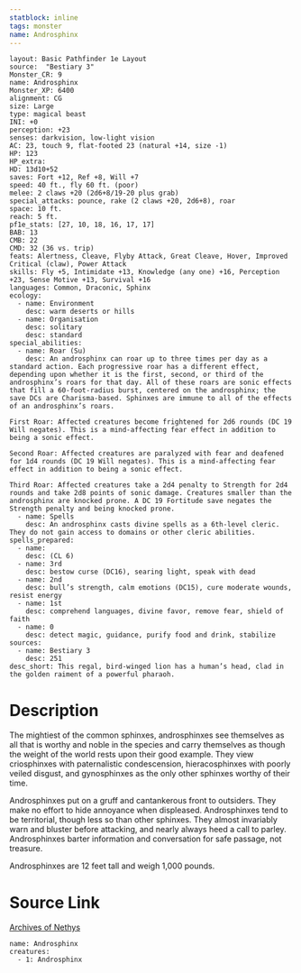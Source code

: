 ```yaml
---
statblock: inline
tags: monster
name: Androsphinx
---
```

```statblock
layout: Basic Pathfinder 1e Layout
source:  "Bestiary 3"
Monster_CR: 9
name: Androsphinx
Monster_XP: 6400
alignment: CG
size: Large
type: magical beast
INI: +0
perception: +23
senses: darkvision, low-light vision
AC: 23, touch 9, flat-footed 23 (natural +14, size -1)
HP: 123
HP_extra: 
HD: 13d10+52
saves: Fort +12, Ref +8, Will +7
speed: 40 ft., fly 60 ft. (poor)
melee: 2 claws +20 (2d6+8/19-20 plus grab)
special_attacks: pounce, rake (2 claws +20, 2d6+8), roar
space: 10 ft.
reach: 5 ft.
pf1e_stats: [27, 10, 18, 16, 17, 17]
BAB: 13
CMB: 22
CMD: 32 (36 vs. trip)
feats: Alertness, Cleave, Flyby Attack, Great Cleave, Hover, Improved Critical (claw), Power Attack
skills: Fly +5, Intimidate +13, Knowledge (any one) +16, Perception +23, Sense Motive +13, Survival +16
languages: Common, Draconic, Sphinx
ecology:
  - name: Environment
    desc: warm deserts or hills
  - name: Organisation
    desc: solitary
    desc: standard
special_abilities:
  - name: Roar (Su)
    desc: An androsphinx can roar up to three times per day as a standard action. Each progressive roar has a different effect, depending upon whether it is the first, second, or third of the androsphinx’s roars for that day. All of these roars are sonic effects that fill a 60-foot-radius burst, centered on the androsphinx; the save DCs are Charisma-based. Sphinxes are immune to all of the effects of an androsphinx’s roars.

First Roar: Affected creatures become frightened for 2d6 rounds (DC 19 Will negates). This is a mind-affecting fear effect in addition to being a sonic effect.

Second Roar: Affected creatures are paralyzed with fear and deafened for 1d4 rounds (DC 19 Will negates). This is a mind-affecting fear effect in addition to being a sonic effect.

Third Roar: Affected creatures take a 2d4 penalty to Strength for 2d4 rounds and take 2d8 points of sonic damage. Creatures smaller than the androsphinx are knocked prone. A DC 19 Fortitude save negates the Strength penalty and being knocked prone.
  - name: Spells
    desc: An androsphinx casts divine spells as a 6th-level cleric. They do not gain access to domains or other cleric abilities.
spells_prepared:
  - name:
    desc: (CL 6)
  - name: 3rd
    desc: bestow curse (DC16), searing light, speak with dead
  - name: 2nd
    desc: bull’s strength, calm emotions (DC15), cure moderate wounds, resist energy
  - name: 1st
    desc: comprehend languages, divine favor, remove fear, shield of faith
  - name: 0
    desc: detect magic, guidance, purify food and drink, stabilize
sources:
  - name: Bestiary 3
    desc: 251
desc_short: This regal, bird-winged lion has a human’s head, clad in the golden raiment of a powerful pharaoh.
```
# Description
The mightiest of the common sphinxes, androsphinxes see themselves as all that is worthy and noble in the species and carry themselves as though the weight of the world rests upon their good example. They view criosphinxes with paternalistic condescension, hieracosphinxes with poorly veiled disgust, and gynosphinxes as the only other sphinxes worthy of their time.

Androsphinxes put on a gruff and cantankerous front to outsiders. They make no effort to hide annoyance when displeased. Androsphinxes tend to be territorial, though less so than other sphinxes. They almost invariably warn and bluster before attacking, and nearly always heed a call to parley. Androsphinxes barter information and conversation for safe passage, not treasure.

Androsphinxes are 12 feet tall and weigh 1,000 pounds.
# Source Link
[Archives of Nethys](https://aonprd.com/MonsterDisplay.aspx?ItemName=Androsphinx)
```encounter-table
name: Androsphinx
creatures:
  - 1: Androsphinx
```
